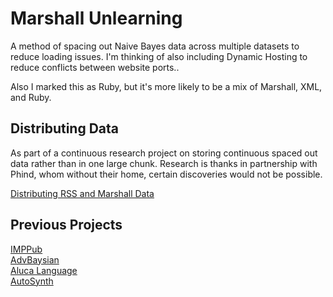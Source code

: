 # Marshall Unlearning
A method of spacing out Naive Bayes data across multiple datasets to reduce loading issues. I'm thinking of also including Dynamic Hosting to reduce conflicts between website ports..

Also I marked this as Ruby, but it's more likely to be a mix of Marshall, XML, and Ruby.

## Distributing Data
As part of a continuous research project on storing continuous spaced out data rather than in one large chunk. Research is thanks in partnership with Phind, whom without their home, certain discoveries would not be possible.

[Distributing RSS and Marshall Data](https://lwflouisa.github.io/AskPhind/PhindMeAnAnswer/DistributingSpacedRSSData)

## Previous Projects
[IMPPub]()<br />
[AdvBaysian](https://github.com/LWFlouisa/AdvBaysian)<br />
[Aluca Language](https://github.com/LWFlouisa/AlucaLanguage)<br />
[AutoSynth](https://github.com/LWFlouisa/AutoSynth)
